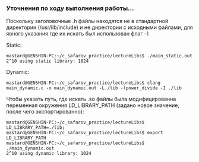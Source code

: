 ### Уточнения по ходу выполнения работы...

Поскольку заголовочные .h файлы находятся не в стандартной директории (/usr/lib/include) и не директории с исходными файлами, для явного указания где их искать был использован флаг -I:

Static:
``` mastard@GENSHIN-PC:~/c_safarov_practice/lectureLibs$ clang main_static.c -L./lib -lpower_for -I ./lib -o main_static.out
mastard@GENSHIN-PC:~/c_safarov_practice/lectureLibs$ ./main_static.out 
2^10 using static library: 1024 
```
Dynamic:
```
mastard@GENSHIN-PC:~/c_safarov_practice/lectureLibs$ clang main_dynamic.c -o main_dynamic.out -L./lib -lpower_divide -I ./lib
```

Чтобы указать путь, где искать .so файлы была модифицированна переменная окружения LD_LIBRARY_PATH (задано новое значение, после чего экспортированно):

```
mastard@GENSHIN-PC:~/c_safarov_practice/lectureLibs$ LD_LIBRARY_PATH=./lib;
mastard@GENSHIN-PC:~/c_safarov_practice/lectureLibs$ export LD_LIBRARY_PATH
mastard@GENSHIN-PC:~/c_safarov_practice/lectureLibs$ ./main_dynamic.out 
2^10 using dynamic library: 1024
```
